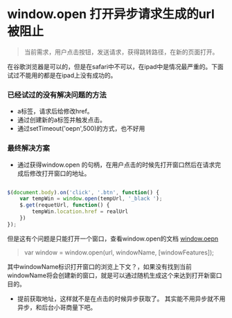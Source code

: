 # window.open 打开异步请求生成的url被阻止 #

> 当前需求，用户点击按钮，发送请求，获得跳转路径，在新的页面打开。

在谷歌浏览器是可以的，但是在safari中不可以，在ipad中是情况最严重的。下面试过不能用的都是在ipad上没有成功的。

### 已经试过的没有解决问题的方法 ###

* a标签，请求后给修改href。
* 通过创建新的a标签并触发点击。
* 通过setTimeout('oepn',500)的方式，也不好用

### 最终解决方案 ###

* 通过获得window.open 的句柄，在用户点击的时候先打开窗口然后在请求完成后修改打开窗口的地址。

```javascript

$(document.body).on('click', '.btn', function() {
    var tempWin = window.open(tempUrl, '_black ');
    $.get(requetUrl, function() {
        tempWin.location.href = realUrl
    })
});

```
但是这有个问题是只能打开一个窗口，查看window.open的文档 [window.oepn](https://developer.mozilla.org/en-US/docs/Web/API/Window/open)

> var window = window.open(url, windowName, [windowFeatures]);

其中windowName标识打开窗口的浏览上下文？，如果没有找到当前windowName将会创建新的窗口，就是可以通过随机生成这个来达到打开新窗口目的。

* 提前获取地址，这样就不是在点击的时候异步获取了。 其实能不用异步就不用异步，和后台小哥商量下吧。





